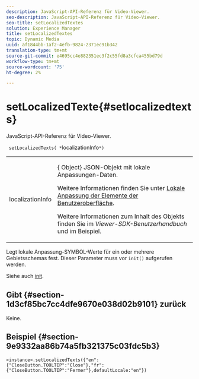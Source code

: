 ```yaml
---
description: JavaScript-API-Referenz für Video-Viewer.
seo-description: JavaScript-API-Referenz für Video-Viewer.
seo-title: setLocalizedTextes
solution: Experience Manager
title: setLocalizedTextes
topic: Dynamic Media
uuid: af1844bb-1af2-4efb-9824-2371ec91b342
translation-type: tm+mt
source-git-commit: e4695cc4e882351ec3f2c55fd8a3cfca455bd79d
workflow-type: tm+mt
source-wordcount: '75'
ht-degree: 2%

---
```



# setLocalizedTexte{#setlocalizedtexts}

JavaScript-API-Referenz für Video-Viewer.

` setLocalizedTexts( *`localizationInfo`*)`

<table id="table_896DFF34A68A403DB93A6D597461A573"> 
 <tbody> 
  <tr> 
   <td colname="col1"> <p> <span class="codeph"> <span class="varname"> localizationInfo</span> </span> </p> </td> 
   <td colname="col2"> <p> {<span class="codeph"> Object</span>} JSON-Objekt mit lokale Anpassungen-Daten. </p> <p>Weitere Informationen finden Sie unter <a href="../../../c-html5-s7-aem-asset-viewers/c-html5-20-zoom-viewer-about/c-html5-20-zoom-viewer-localization.md#concept-cbfc39344c494eb7b9f6a272cff0cc74" format="dita" scope="local"> Lokale Anpassung der Elemente der Benutzeroberfläche</a>. </p> <p>Weitere Informationen zum Inhalt des Objekts finden Sie im <i>Viewer-SDK-Benutzerhandbuch</i> und im Beispiel. </p> </td> 
  </tr> 
 </tbody> 
</table>

Legt lokale Anpassung-SYMBOL-Werte für ein oder mehrere Gebietsschemas fest. Dieser Parameter muss vor `init()` aufgerufen werden.

Siehe auch [init](../../../c-html5-s7-aem-asset-viewers/c-html5-20-zoom-viewer-about/c-html5-20-zoom-viewer-javascriptapiref/r-html5-zoom-viewer-20-javascriptapiref-init.md#reference-aee94dd92a28410784f7a1792e28683b).

## Gibt {#section-1d3cf85bc7cc4dfe9670e038d02b9101} zurück

Keine.

## Beispiel {#section-9e9332aa86b74a5fb321375c03fdc5b3}

```
<instance>.setLocalizedTexts({"en":{"CloseButton.TOOLTIP":"Close"},"fr":{"CloseButton.TOOLTIP":"Fermer"},defaultLocale:"en"})
```

